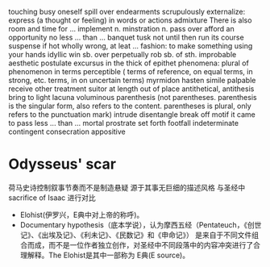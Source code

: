 touching
busy oneself
spill over
endearments
scrupulously
externalize: express (a thought or feeling) in words or actions
admixture
There is also room and time for ...
implement n.
minstration n.
pass over
afford an opportunity
no less ... than ...
banquet
tusk
not until then
run its course
suspense
if hot wholly wrong, at leat ...
fashion: to make something using your hands
idyllic
win sb. over
perpetually
rob sb. of sth.
improbable
aesthetic
postulate
excursus
in the thick of
epithet
phenomena: plural of phenomenon
in terms perceptible ( terms of reference, on equal terms, in strong, etc. terms, in on uncertain terms)
myrmidon
hasten
simile
palpable
receive other treatment
suitor
at length
out of place
antithetical, antithesis
bring to light
lacuna
voluminous
parenthesis (not parentheses. parenthesis is the singular form, also refers to the content. parentheses is plural, only refers to the punctuation mark)
intrude
disentangle
break off
motif
it came to pass
less ... than ...
mortal
prostrate
set forth
footfall
indeterminate
contingent
consecration
appositive


# Odysseus' scar
荷马史诗控制叙事节奏而不是制造悬疑
源于其事无巨细的描述风格
与圣经中 sacrifice of Isaac 进行对比
  - Elohist(伊罗兴，E典中对上帝的称呼)。
  - Documentary hypothesis（底本学说），认为摩西五经（Pentateuch，《创世记》、《出埃及记》、《利未记》、《民数记》和《申命记》）
  是来自于不同文件组合而成，而不是一位作者独立创作，对圣经中不同段落中的内容冲突进行了合理解释。The Elohist是其中一部称为 E典(E source)。
